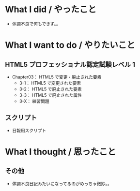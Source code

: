 # What I did / やったこと
- 体調不良で何もできず。。

# What I want to do / やりたいこと
## HTML5 プロフェッショナル認定試験レベル 1
- Chapter03： HTML5 で変更・廃止された要素
    - 3-1： HTML5 で変更された要素
    - 3-2： HTML5 で廃止された要素
    - 3-3： HTML5 で廃止された属性
    - 3-X： 練習問題

## スクリプト
- 日報用スクリプト

# What I thought / 思ったこと
## その他
- 体調不良日記みたいになってるのがめっちゃ微妙。。

